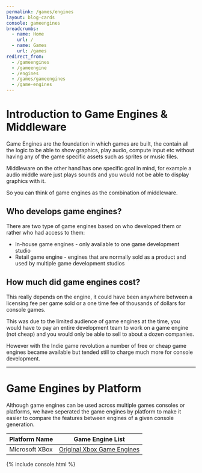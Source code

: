 ```yaml
---
permalink: /games/engines
layout: blog-cards
console: gameengines
breadcrumbs:
  - name: Home
    url: /
  - name: Games
    url: /games
redirect_from:
  - /gameengines
  - /gameengine
  - /engines
  - /games/gameengines
  - /game-engines
---
```

<h1>Introduction to Game Engines & Middleware </h1>
Game Engines are the foundation in which games are built, the contain all the logic to be able to show graphics, play audio, compute input etc without having any of the game specific assets such as sprites or music files.

Middleware on the other hand has one specific goal in mind, for example a audio middle ware just plays sounds and you would not be able to display graphics with it.

So you can think of game engines as the combination of middleware.

## Who develops game engines?
There are two type of game engines based on who developed them or rather who had access to them:
  * In-house game engines - only available to one game development studio
  * Retail game engine - engines that are normally sold as a product and used by multiple game development studios

## How much did game engines cost?
This really depends on the engine, it could have been anywhere between a licensing fee per game sold or a one time fee of thousands of dollars for console games.

This was due to the limited audience of game engines at the time, you would have to pay an entire development team to work on a game engine (not cheap) and you would only be able to sell to about a dozen companies.

However with the Indie game revolution a number of free or cheap game engines became available but tended still to charge much more for console development.

---
# Game Engines by Platform 
Although game engines can be used across multiple games consoles or platforms, we have seperated the game engines by platform to make it easier to compare the features between engines of a given console generation.

Platform Name | Game Engine List
---|---
Microsoft XBox | [Original Xbox Game Engines](https://www.retroreversing.com/xbox-game-engines)


<div>
{% include console.html %}
</div>
